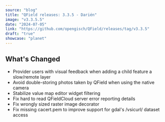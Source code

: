 ```yaml
---
source: "blog"
title: "QField releases: 3.3.5 - Darién"
image: "v3.3.5.5"
date: "2024-07-05"
link: "https://github.com/opengisch/QField/releases/tag/v3.3.5"
draft: "true"
showcase: "planet"
---
```


<h2>What's Changed</h2>
<ul>
<li>Provider users with visual feedback when adding a child feature a slow/remote layer</li>
<li>Avoid double-storing photos taken by QField when using the native camera</li>
<li>Stabilize value map editor widget filtering</li>
<li>Fix hard to read QFieldCloud server error reporting details</li>
<li>Fix wrongly sized raster image decorator</li>
<li>Fix missing cacert.pem to improve support for gdal's /vsicurl/ dataset access</li>
</ul>
